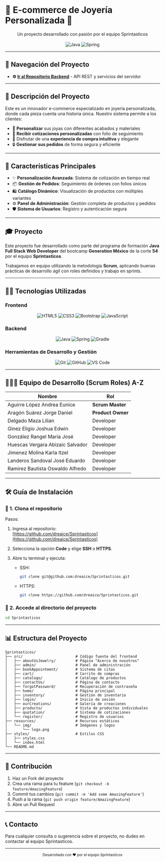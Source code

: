 # 💎 E-commerce de Joyería Personalizada 💎

<div align="center">
 Un proyecto desarrollado con pasión por el equipo Sprintasticos <br><br>
  <img src="https://img.shields.io/badge/Java-ED8B00?style=for-the-badge&logo=java&logoColor=white" alt="Java"/>
  <img src="https://img.shields.io/badge/Spring-6DB33F?style=for-the-badge&logo=spring&logoColor=white" alt="Spring"/>
</div>

---

## 🔗 Navegación del Proyecto

- **⚙️ [Ir al Repositorio Backend](https://github.com/dreaice/Sprintasticos-backend)** - API REST y servicios del servidor

---

## 📝 Descripción del Proyecto

Este es un innovador e-commerce especializado en joyería personalizada, donde cada pieza cuenta una historia única. Nuestro sistema permite a los clientes:

- 🎨 **Personalizar** sus joyas con diferentes acabados y materiales
- 💎 **Recibir cotizaciones personalizadas** con folio de seguimiento
- 📱 Disfrutar de una **experiencia de compra intuitiva** y elegante
- 🔒 **Gestionar sus pedidos** de forma segura y eficiente

---

## 🎯 Características Principales

- ✨ **Personalización Avanzada**: Sistema de cotización en tiempo real
- 📦 **Gestión de Pedidos**: Seguimiento de órdenes con folios únicos
- 🛍️ **Catálogo Dinámico**: Visualización de productos con múltiples variantes
- ⚙️ **Panel de Administración**: Gestión completa de productos y pedidos
- 🛡️ **Sistema de Usuarios**: Registro y autenticación segura

---

## 🎓 Proyecto 

Este proyecto fue desarrollado como parte del programa de formación **Java Full Stack Web Developer** del bootcamp **Generation México** de la corte **54** por el equipo **Sprintasticos**.

Trabajamos en equipo utilizando la metodología **Scrum**, aplicando buenas prácticas de desarrollo ágil con roles definidos y trabajo en sprints.

---

## 👨‍💻 Tecnologías Utilizadas

### Frontend
<div align="center">
  <img src="https://img.shields.io/badge/HTML5-E34F26?style=for-the-badge&logo=html5&logoColor=white" alt="HTML5"/>
  <img src="https://img.shields.io/badge/CSS3-1572B6?style=for-the-badge&logo=css3&logoColor=white" alt="CSS3"/>
  <img src="https://img.shields.io/badge/Bootstrap-563D7C?style=for-the-badge&logo=bootstrap&logoColor=white" alt="Bootstrap"/>
  <img src="https://img.shields.io/badge/JavaScript-F7DF1E?style=for-the-badge&logo=javascript&logoColor=black" alt="JavaScript"/>
</div>

### Backend
<div align="center">
  <img src="https://img.shields.io/badge/Java-ED8B00?style=for-the-badge&logo=java&logoColor=white" alt="Java"/>
  <img src="https://img.shields.io/badge/Spring-6DB33F?style=for-the-badge&logo=spring&logoColor=white" alt="Spring"/>
  <img src="https://img.shields.io/badge/Gradle-02303A?style=for-the-badge&logo=gradle&logoColor=white" alt="Gradle"/>
</div>

### Herramientas de Desarrollo y Gestión
<div align="center">
  <img src="https://img.shields.io/badge/Git-F05032?style=for-the-badge&logo=git&logoColor=white" alt="Git"/>
  <img src="https://img.shields.io/badge/GitHub-100000?style=for-the-badge&logo=github&logoColor=white" alt="GitHub"/>
  <img src="https://img.shields.io/badge/VS_Code-007ACC?style=for-the-badge&logo=visual-studio-code&logoColor=white" alt="VS Code"/>
</div>

---

## 🧑‍🤝‍🧑 Equipo de Desarrollo (Scrum Roles) A-Z

| Nombre                           | Rol             |
|----------------------------------|------------------|
| Aguirre López Andrea Eunice      | **Scrum Master** |
| Aragón Suárez Jorge Daniel       | **Product Owner**|
| Delgado Maza Lilian              | Developer        |
| Ginez Eligio Joshua Edwin        | Developer        |
| González Rangel Maria José       | Developer        |
| Huescas Vergara Abizaic Salvador | Developer        |
| Jimenez Molina Karla Itzel       | Developer        |
| Landeros Sandoval José Eduardo   | Developer        |
| Ramirez Bautista Oswaldo Alfredo | Developer        |

---

## 🛠️ Guía de Instalación

### 🔁 1. Clona el repositorio

Pasos:

1. Ingresa al repositorio:  
   [https://github.com/dreaice/Sprintasticos](https://github.com/dreaice/Sprintasticos)

2. Selecciona la opción **Code** y elige **SSH** o **HTTPS**.

3. Abre tu terminal y ejecuta:

   - SSH:
     ```bash
     git clone git@github.com:dreaice/Sprintasticos.git
     ```

   - HTTPS:
     ```bash
     git clone https://github.com/dreaice/Sprintasticos.git
     ```

### 📁 2. Accede al directorio del proyecto

```bash
cd Sprintasticos
```

---

## 📊 Estructura del Proyecto

```
Sprintasticos/
├── src/                        # Código fuente del frontend
│   ├── aboutUsJewelry/         # Página "Acerca de nosotros"
│   ├── admin/                  # Panel de administración
│   ├── bookAppointment/        # Sistema de citas
│   ├── cart/                   # Carrito de compras
│   ├── catalogo/               # Catálogo de productos
│   ├── contactUs/              # Página de contacto
│   ├── forgotPassword/         # Recuperación de contraseña
│   ├── home/                   # Página principal
│   ├── inventory/              # Gestión de inventario
│   ├── login/                  # Inicio de sesión
│   ├── ourCreations/           # Galería de creaciones
│   ├── producto/               # Vista de productos individuales
│   ├── quotation/              # Sistema de cotizaciones
│   └── register/               # Registro de usuarios
├── resources/                  # Recursos estáticos
│   └── img/                    # Imágenes y logos
│       └── logo.png
├── styles/                     # Estilos CSS
│   ├── styles.css
│   └── index.html
└── README.md
```

---

## 🤝 Contribución

1. Haz un Fork del proyecto
2. Crea una rama para tu feature (`git checkout -b feature/AmazingFeature`)
3. Commit tus cambios (`git commit -m 'Add some AmazingFeature'`)
4. Push a la rama (`git push origin feature/AmazingFeature`)
5. Abre un Pull Request

---

## 📞 Contacto

Para cualquier consulta o sugerencia sobre el proyecto, no dudes en contactar al equipo Sprintasticos.

---

<div align="center">
  <sub>Desarrollado con ❤️ por el equipo Sprintasticos</sub>
</div>
